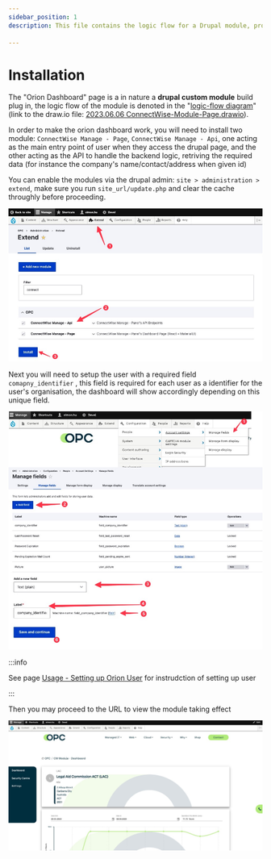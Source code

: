 ```yaml
---
sidebar_position: 1
description: This file contains the logic flow for a Drupal module, providing a detailed overview of how the module works and how it interacts with the Drupal platform. The logic flow diagram breaks down the module's functionality into a series of steps and illustrates how data flows between these steps.

---
```


# Installation
The "Orion Dashboard" page is a in nature a **drupal custom module** build plug in, the logic flow of the module is denoted in the "[logic-flow diagram](assets/image-20230608105209780.png)" (link to the draw.io file: [2023.06.06 ConnectWise-Module-Page.drawio](./src/2023.06.06%20ConnectWise-Module-Page.drawio)).

 In order to make the orion dashboard work, you will need to install two module: `ConnectWise Manage - Page`, `ConnectWise Manage - Api`, one acting as the main entry point of user when they access the drupal page, and the other acting as the API to handle the backend logic, retriving the required data (for instance the company's name/contact/address when given id)

You can enable the modules via the drupal admin: `site > administration > extend`, make sure you run `site_url/update.php` and clear the cache throughly before proceeding.

![2023.06.08 - 10_51_26 -  [Google Chrome-Extend  OPC] -](assets/2023.06.08%20-%2010_51_26%20-%20%20%5BGoogle%20Chrome-Extend%20%20OPC%5D%20-.jpg)

Next you will need to setup the user with a required field `comapny_identifier` , this field is required for each user as a identifier for the user's organisation, the dashboard will show accordingly depending on this unique field.

![2023.06.08 - 10_56_49 -  [Google Chrome-CW Module - Dashboard  OPC] -](assets/2023.06.08%20-%2010_56_49%20-%20%20%5BGoogle%20Chrome-CW%20Module%20-%20Dashboard%20%20OPC%5D%20-.jpg)

:::info

See page [Usage - Setting up Orion User](./usage.md) for instrudction of setting up user

:::

Then you may proceed to the URL to view the module taking effect

![2023.06.08 - 10_54_45 -  [Google Chrome-CW Module - Dashboard  OPC] -](assets/2023.06.08%20-%2010_54_45%20-%20%20%5BGoogle%20Chrome-CW%20Module%20-%20Dashboard%20%20OPC%5D%20-.jpg)

